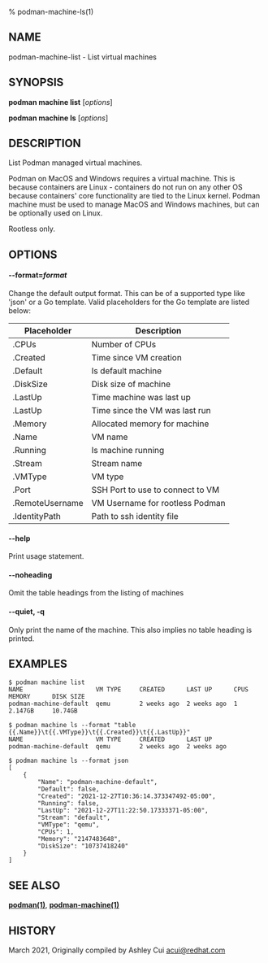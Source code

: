 % podman-machine-ls(1)

## NAME
podman\-machine\-list - List virtual machines

## SYNOPSIS
**podman machine list** [*options*]

**podman machine ls** [*options*]

## DESCRIPTION

List Podman managed virtual machines.

Podman on MacOS and Windows requires a virtual machine. This is because containers are Linux -
containers do not run on any other OS because containers' core functionality are
tied to the Linux kernel. Podman machine must be used to manage MacOS and Windows machines,
but can be optionally used on Linux.

Rootless only.

## OPTIONS

#### **--format**=*format*

Change the default output format.  This can be of a supported type like 'json'
or a Go template.
Valid placeholders for the Go template are listed below:

| **Placeholder** | **Description**                 |
| --------------- | ------------------------------- |
| .CPUs           | Number of CPUs                  |
| .Created        | Time since VM creation          |
| .Default        | Is default machine              |
| .DiskSize       | Disk size of machine            |
| .LastUp         | Time machine was last up        |
| .LastUp         | Time since the VM was last run  |
| .Memory         | Allocated memory for machine   |
| .Name           | VM name                         |
| .Running        | Is machine running              |
| .Stream         | Stream name                     |
| .VMType         | VM type                         |
| .Port           | SSH Port to use to connect to VM|
| .RemoteUsername | VM Username for rootless Podman |
| .IdentityPath   | Path to ssh identity file       |

#### **--help**

Print usage statement.

#### **--noheading**

Omit the table headings from the listing of machines

#### **--quiet**, **-q**

Only print the name of the machine. This also implies no table heading
is printed.

## EXAMPLES

```
$ podman machine list
NAME                    VM TYPE     CREATED      LAST UP      CPUS        MEMORY      DISK SIZE
podman-machine-default  qemu        2 weeks ago  2 weeks ago  1           2.147GB     10.74GB

$ podman machine ls --format "table {{.Name}}\t{{.VMType}}\t{{.Created}}\t{{.LastUp}}"
NAME                    VM TYPE     CREATED      LAST UP
podman-machine-default  qemu        2 weeks ago  2 weeks ago

$ podman machine ls --format json
[
    {
        "Name": "podman-machine-default",
        "Default": false,
        "Created": "2021-12-27T10:36:14.373347492-05:00",
        "Running": false,
        "LastUp": "2021-12-27T11:22:50.17333371-05:00",
        "Stream": "default",
        "VMType": "qemu",
        "CPUs": 1,
        "Memory": "2147483648",
        "DiskSize": "10737418240"
    }
]
```

## SEE ALSO
**[podman(1)](podman.1.md)**, **[podman-machine(1)](podman-machine.1.md)**

## HISTORY
March 2021, Originally compiled by Ashley Cui <acui@redhat.com>
